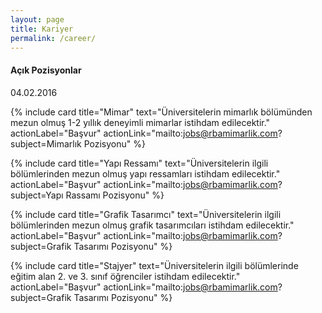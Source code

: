 ```yaml
---
layout: page
title: Kariyer
permalink: /career/
---
```


#### Açık Pozisyonlar
04.02.2016

<div class="mdl-grid">

{% include card title="Mimar" text="Üniversitelerin mimarlık bölümünden mezun olmuş 1-2 yıllık deneyimli mimarlar istihdam edilecektir." actionLabel="Başvur" actionLink="mailto:jobs@rbamimarlik.com?subject=Mimarlık Pozisyonu" %}

{% include card title="Yapı Ressamı" text="Üniversitelerin ilgili bölümlerinden mezun olmuş yapı ressamları istihdam edilecektir." actionLabel="Başvur" actionLink="mailto:jobs@rbamimarlik.com?subject=Yapı Rassamı Pozisyonu" %}

{% include card title="Grafik Tasarımcı" text="Üniversitelerin ilgili bölümlerinden mezun olmuş grafik tasarımcıları istihdam edilecektir." actionLabel="Başvur" actionLink="mailto:jobs@rbamimarlik.com?subject=Grafik Tasarımı Pozisyonu" %}

{% include card title="Stajyer" text="Üniversitelerin ilgili bölümlerinde eğitim alan 2. ve 3. sınıf öğrenciler istihdam edilecektir." actionLabel="Başvur" actionLink="mailto:jobs@rbamimarlik.com?subject=Grafik Tasarımı Pozisyonu" %}

</div>
